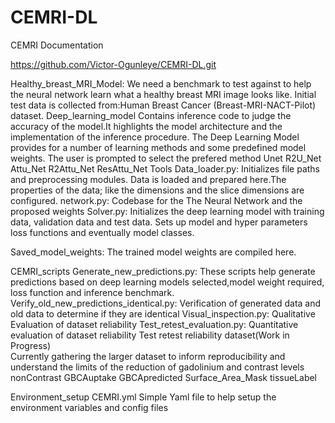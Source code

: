 # CEMRI-DL

CEMRI Documentation

https://github.com/Victor-Ogunleye/CEMRI-DL.git


Healthy_breast_MRI_Model: We need a benchmark to test against to help the neural network learn what a healthy breast MRI image looks like. Initial test data is collected from:Human Breast Cancer (Breast-MRI-NACT-Pilot) dataset.
Deep_learning_model
Contains inference code to judge the accuracy of the model.It highlights the model architecture and the implementation of the inference procedure.
The Deep Learning Model provides for a number of learning methods and some predefined model weights.
The user is prompted to select the prefered method
Unet
R2U_Net
Attu_Net
R2Attu_Net
ResAttu_Net
Tools
Data_loader.py: 
Initializes file paths and preprocessing modules. Data is loaded and prepared here.The properties of the data; like the dimensions and the slice dimensions are configured.
network.py:
Codebase for the The Neural Network and the proposed weights 
Solver.py:
Initializes the deep learning model with training data, validation data and test data. Sets up model and hyper parameters loss functions and eventually model classes.

Saved_model_weights:
The trained model weights are compiled here. 


CEMRI_scripts
Generate_new_predictions.py:
These scripts help generate predictions based on deep learning models selected,model weight required, loss function and inference benchmark.
Verify_old_new_predictions_identical.py:
Verification of generated data and old data to determine if they are identical
Visual_inspection.py:
Qualitative Evaluation of dataset reliability
Test_retest_evaluation.py:
Quantitative evaluation of dataset reliability
Test retest reliability dataset(Work in Progress) 	
Currently gathering the larger dataset to inform reproducibility and understand the limits of the reduction of gadolinium and contrast levels	 		
nonContrast
GBCAuptake
GBCApredicted
Surface_Area_Mask
tissueLabel

Environment_setup
CEMRI.yml
Simple Yaml file to help setup the environment variables and config files


